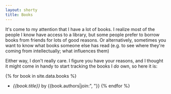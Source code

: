 ```yaml
---
layout: shorty
title: Books
---
```

It's come to my attention that I have a lot of books.
I realize most of the people I know have access to a library,
but some people prefer to borrow books from friends for lots of good reasons.
Or alternatively, sometimes you want to know what books someone else has read
(e.g. to see where they're coming from intellectually; what influences them)

Either way, I don't really care. I figure you have your reasons,
and I thought it might come in handy to start tracking the books I *do* own,
so here it is:

{% for book in site.data.books %}
  - *{{book.title}}* by {{book.authors|join:", "}}
{% endfor %}